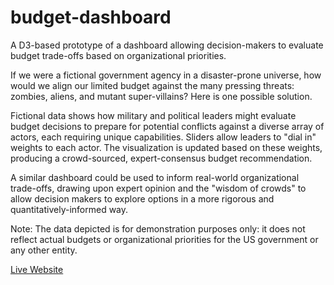 # budget-dashboard
A D3-based prototype of a dashboard allowing decision-makers to evaluate budget trade-offs based on organizational priorities.

If we were a fictional government agency in a disaster-prone universe, how would we align our limited budget against the many pressing threats: zombies, aliens, and mutant super-villains?  Here is one possible solution.

Fictional data shows how military and political leaders might evaluate budget decisions to prepare for potential conflicts against a diverse array of actors, each requiring unique capabilities.  Sliders allow leaders to "dial in" weights to each actor.  The visualization is updated based on these weights, producing a crowd-sourced, expert-consensus budget recommendation.

A similar dashboard could be used to inform real-world organizational trade-offs, drawing upon expert opinion and the "wisdom of crowds" to allow decision makers to explore options in a more rigorous and quantitatively-informed way.

Note: The data depicted is for demonstration purposes only: it does not reflect actual budgets or organizational priorities for the US government or any other entity.

[Live Website](http://cochransean.github.io/fire-dept-dashboard/)